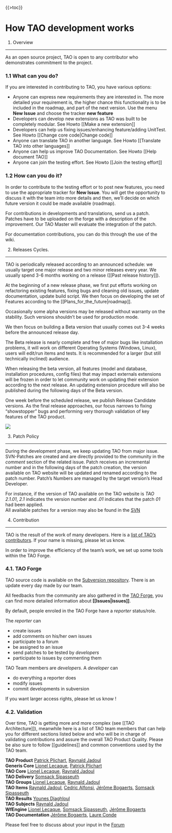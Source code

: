 <!--
parent:
    title: How_TAO_development_works
author:
    - 'Cyril Hazotte'
created_at: '2011-04-22 12:00:52'
updated_at: '2013-10-28 15:33:45'
tags:
    - 'How TAO development works'
-->

{{\>toc}}

How TAO development works
=========================

1. Overview
-----------

As an open source project, TAO is open to any contributor who demonstrates commitment to the project.

### 1.1 What can you do?

If you are interested in contributing to TAO, you have various options:

-   Anyone can express new requirements they are interested in. The more detailed your requirement is, the higher chance this functionality is to be included in the roadmap, and part of the next version. Use the menu **New Issue** and choose the tracker **new feature**
-   Developers can develop new extensions as TAO was built to be completely modular. See Howto [[Make a new extension]]
-   Developers can help us fixing issues/enhancing feature/adding UnitTest. See Howto [[Change core code|Change code]]
-   Anyone can translate TAO in another language. See Howto [[Translate TAO into other languages]]
-   Anyone can help us improve TAO Documentation. See Howto [[Help document TAO]]
-   Anyone can join the testing effort. See Howto [[Join the testing effort]]

### 1.2 How can you do it?

In order to contribute to the testing effort or to post new features, you need to use the appropriate tracker for **New Issue**. You will get the opportunity to discuss it with the team into more details and then, we’ll decide on which future version it could be made available (roadmap).

For contributions in developments and translations, send us a patch. Patches have to be uploaded on the forge with a description of the improvement. Our TAO Master will evaluate the integration of the patch.

For documentation contributions, you can do this through the use of the wiki.

2. Releases Cycles.
-------------------

TAO is periodically released according to an announced schedule: we usually target one major release and two minor releases every year. We usually spend 3-6 months working on a release ([[Past release history]]).

At the beginning of a new release phase, we first put efforts working on refactoring existing features, fixing bugs and cleaning old issues, update documentation, update build script. We then focus on developing the set of Features according to the [[Plans\_for\_the\_future|roadmap]].

Occasionally some alpha versions may be released without warranty on the stability. Such versions shouldn’t be used for production mode.

We then focus on building a Beta version that usually comes out 3-4 weeks before the announced release day.

The Beta release is nearly complete and free of major bugs like installation problems, it will work on different Operating Systems (Windows, Linux), users will edit/run items and tests. It is recommended for a larger (but still technically inclined) audience.

When releasing the beta version, all features (model and database, installation procedures, config files) that may impact externals extensions will be frozen in order to let community work on updating their extension according to the next release. An updating extension procedure will also be published during the following days of the Beta version.

One week before the scheduled release, we publish Release Candidate versions. As the final release approaches, our focus narrows to fixing “showstopper” bugs and performing very thorough validation of key features of the TAO product.

![](http://forge.taotesting.com/attachments/789/devCylce.png)

3. Patch Policy
---------------

During the development phase, we keep updating TAO from major issue. SVN-Patches are created and are directly provided to the community in the *comment* section of the related issue. Patch receives an incremental number and in the following days of the patch creation, the version available on TAO website will be updated and renamed according to the patch number. Patch’s Numbers are managed by the target version’s Head Developer.

For instance, if the version of TAO available on the TAO website is *TAO 2.1.01*, *2.1* indicates the version number and *.01* indicates that the patch *01* had been applied.\
All available patches for a version may also be found in the [SVN](http://forge.taotesting.com/projects/tao/repository/show/patchs)

4. Contribution
---------------

TAO is the result of the work of many developers. Here is a [list of TAO’s contributors](https://www.tao.lu/html/index.php?option=com_content&view=article&id=115&Itemid=161). If your name is missing, please let us know.

In order to improve the efficiency of the team’s work, we set up some tools within the TAO Forge.

### 4.1. TAO Forge

TAO source code is available on the [Subversion repository](http://vcs.taotesting.com/svn/tao/). There is an update every day made by our team.

All feedbacks from the community are also gathered in the [TAO Forge](http://forge.taotesting.com/projects/tao/issues), you can find more detailed information about **[[Issues|issues]]**.

By default, people enroled in the TAO Forge have a *reporter* status/role.

The *reporter* can

-   create issues
-   add comments on his/her own issues
-   participate to a forum
-   be assigned to an issue
-   send patches to be tested by *developers*
-   participate to issues by commenting them

TAO Team members are *developers*. A *developer* can

-   do everything a reporter does
-   modify issues
-   commit developments in subversion

If you want larger access rights, please let us know !

### 4.2. Validation

Over time, TAO is getting more and more complex (see [[TAO Architecture]]), meanwhile here is a list of TAO team members that can help you for different sections listed below and who will be in charge of validating contributions and assure the overall TAO Product Quality. Please be also sure to follow [[guidelines]] and common conventions used by the TAO team.

**TAO Product** [Patrick Plichart](http://forge.taotesting.com/users/339), [Raynald Jadoul](http://forge.taotesting.com/users/630)\
**Generis Core** [Lionel Lecaque](http://forge.taotesting.com/users/305), [Patrick Plichart](http://forge.taotesting.com/users/339)\
**TAO Core** [Lionel Lecaque](http://forge.taotesting.com/users/305), [Raynald Jadoul](http://forge.taotesting.com/users/630)\
**TAO Delivery** [Somsack Sipasseuth](http://forge.taotesting.com/users/361)\
**TAO Groups** [Lionel Lecaque](http://forge.taotesting.com/users/305), [Raynald Jadoul](http://forge.taotesting.com/users/630)\
**TAO Items** [Raynald Jadoul](http://forge.taotesting.com/users/630), [Cedric Alfonsi](http://forge.taotesting.com/users/352), [Jérôme Bogaerts](http://forge.taotesting.com/users/306), [Somsack Sipasseuth](http://forge.taotesting.com/users/361)\
**TAO Results** [Younes Djaghloul](http://forge.taotesting.com/users/347)\
**TAO Subjects** [Raynald Jadoul](http://forge.taotesting.com/users/630)\
**WfEngine** [Lionel Lecaque](http://forge.taotesting.com/users/305), [Somsack Sipasseuth](http://forge.taotesting.com/users/361), [Jérôme Bogaerts](http://forge.taotesting.com/users/306)\
**TAO Documentation** [Jérôme Bogaerts](http://forge.taotesting.com/users/306), [Laure Conde](http://forge.taotesting.com/users/503)

Please feel free to discuss about your input in the [Forum](http://forge.taotesting.com/projects/tao/boards)


